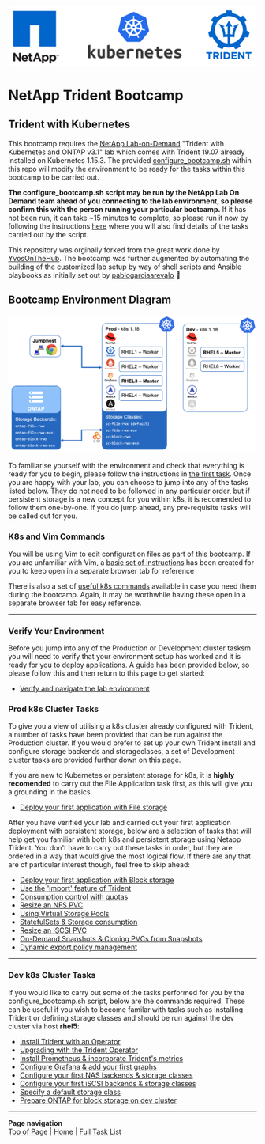<p align="center"><img src="images/k8s-header.png"></p>

# NetApp Trident Bootcamp

## Trident with Kubernetes

This bootcamp requires the [NetApp Lab-on-Demand](https://labondemand.netapp.com/) "Trident with Kubernetes and ONTAP v3.1" lab which comes with Trident 19.07 already installed on Kubernetes 1.15.3. The provided [configure_bootcamp.sh](trident_with_k8s/deploy/configure_bootcamp.sh) within this repo will modify the environment to be ready for the tasks within this bootcamp to be carried out.

**The configure_bootcamp.sh script may be run by the NetApp Lab On Demand team ahead of you connecting to the lab environment, so please confirm this with the person running your particular bootcamp.**  If it has not been run, it can take ~15 minutes to complete, so please run it now by following the instructions [here](trident_with_k8s/tasks/configure_bootcamp) where you will also find details of the tasks carried out by the script.

This repository was orginally forked from the great work done by [YvosOnTheHub](<https://github.com/YvosOnTheHub/LabNetApp>). The bootcamp was further augmented by automating the building of the customized lab setup by way of shell scripts and Ansible playbooks as initially set out by [pablogarciaarevalo](<https://github.com/pablogarciaarevalo/demo-trident>) :clap:  

## Bootcamp Environment Diagram

<p align="center"><img src="images/lab-diagram.png"></p>

To familiarise yourself with the environment and check that everything is ready for you to begin, please follow the instructions in [the first task](trident_with_k8s/tasks/verify_lab).  Once you are happy with your lab, you can choose to jump into any of the tasks listed below.  They do not need to be followed in any particular order, but if persistent storage is a new concept for you within k8s, it is recomended to follow them one-by-one.  If you do jump ahead, any pre-requisite tasks will be called out for you.

### K8s and Vim Commands

You will be using Vim to edit configuration files as part of this bootcamp.  If you are unfamiliar with Vim, a [basic set of instructions](trident_with_k8s/tasks/vim) has been created for you to keep open in a separate browser tab for reference

There is also a set of [useful k8s commands](trident_with_k8s/tasks/useful_commands) available in case you need them during the bootcamp.  Again, it may be worthwhile having these open in a separate browser tab for easy reference.

---------

### Verify Your Environment

Before you jump into any of the Production or Development cluster tasksm you will need to verify that your environment setup has worked and it is ready for you to deploy applications.  A guide has been provided below, so please follow this and then return to this page to get started:

* [Verify and navigate the lab environment](trident_with_k8s/tasks/verify_lab)  

### Prod k8s Cluster Tasks

To give you a view of utilising a k8s cluster already configured with Trident, a number of tasks have been provided that can be run against the Production cluster.  If you would prefer to set up your own Trident install and configure storage backends and storageclases, a set of Development cluster tasks are provided further down on this page.

If you are new to Kubernetes or persistent storage for k8s, it is **highly recomended** to carry out the File Application task first, as this will give you a grounding in the basics.

* [Deploy your first application with File storage](trident_with_k8s/tasks/file_app)  

After you have verified your lab and carried out your first application deployment with persistent storage, below are a selection of tasks that will help get you familiar with both k8s and persistent storage using Netapp Trident.  You don't have to carry out these tasks in order, but they are ordered in a way that would give the most logical flow.  If there are any that are of particular interest though, feel free to skip ahead:

* [Deploy your first application with Block storage](trident_with_k8s/tasks/block_app)  
* [Use the 'import' feature of Trident](trident_with_k8s/tasks/pv_import)  
* [Consumption control with quotas](trident_with_k8s/tasks/quotas)  
* [Resize an NFS PVC](trident_with_k8s/tasks/resize_file)  
* [Using Virtual Storage Pools](trident_with_k8s/tasks/storage_pools)  
* [StatefulSets & Storage consumption](trident_with_k8s/tasks/statefulsets)  
* [Resize an iSCSI PVC](trident_with_k8s/tasks/resize_block)  
* [On-Demand Snapshots & Cloning PVCs from Snapshots](trident_with_k8s/tasks/snapshots_clones)  
* [Dynamic export policy management](trident_with_k8s/tasks/dynamic_exports)  

---------

### Dev k8s Cluster Tasks

If you would like to carry out some of the tasks performed for you by the configure_bootcamp.sh script, below are the commands required.  These can be useful if you wish to become familar with tasks such as installing Trident or defining storage classes and should be run against the dev cluster via host **rhel5**:

* [Install Trident with an Operator](trident_with_k8s/tasks/trident_install)  
* [Upgrading with the Trident Operator](trident_with_k8s/tasks//trident_upgrade)  
* [Install Prometheus & incorporate Trident's metrics](trident_with_k8s/tasks/config_prometheus)  
* [Configure Grafana & add your first graphs](trident_with_k8s/tasks/config_grafana)  
* [Configure your first NAS backends & storage classes](trident_with_k8s/tasks/config_file)  
* [Configure your first iSCSI backends & storage classes](trident_with_k8s/tasks/config_block)  
* [Specify a default storage class](trident_with_k8s/tasks/default_sc)  
* [Prepare ONTAP for block storage on dev cluster](trident_with_k8s/tasks/ontap_block)  

---------
**Page navigation**  
[Top of Page](#top) | [Home](/README.md) | [Full Task List](/README.md#prod-k8s-cluster-tasks)
